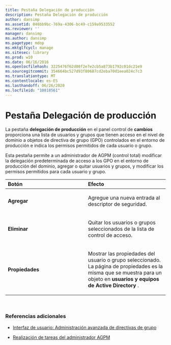 ```yaml
---
title: Pestaña Delegación de producción
description: Pestaña Delegación de producción
author: dansimp
ms.assetid: 046bb9bc-769a-4306-bc49-c159a9533552
ms.reviewer: ''
manager: dansimp
ms.author: dansimp
ms.pagetype: mdop
ms.mktglfcycl: manage
ms.sitesec: library
ms.prod: w10
ms.date: 06/16/2016
ms.openlocfilehash: 3225476f62d08f2e7e2cb5a873b1792c01dc21e9
ms.sourcegitcommit: 354664bc527d93f80687cd2eba70d1eea024c7c3
ms.translationtype: MT
ms.contentlocale: es-ES
ms.lasthandoff: 06/26/2020
ms.locfileid: "10818561"
---
```

# Pestaña Delegación de producción


La pestaña **delegación de producción** en el panel control de **cambios** proporciona una lista de usuarios y grupos que tienen acceso en el nivel de dominio a objetos de directiva de grupo (GPO) controlados en el entorno de producción e indica los permisos permitidos de cada usuario o grupo.

Esta pestaña permite a un administrador de AGPM (control total) modificar la delegación predeterminada de acceso a los GPO en el entorno de producción del dominio, agregar o quitar usuarios y grupos, y modificar los permisos permitidos para cada usuario y grupo.

<table>
<colgroup>
<col width="50%" />
<col width="50%" />
</colgroup>
<thead>
<tr class="header">
<th align="left">Botón</th>
<th align="left">Efecto</th>
</tr>
</thead>
<tbody>
<tr class="odd">
<td align="left"><p><strong>Agregar</strong></p></td>
<td align="left"><p>Agregue una nueva entrada al descriptor de seguridad.</p></td>
</tr>
<tr class="even">
<td align="left"><p><strong>Eliminar</strong></p></td>
<td align="left"><p>Quitar los usuarios o grupos seleccionados de la lista de control de acceso.</p></td>
</tr>
<tr class="odd">
<td align="left"><p><strong>Propiedades</strong></p></td>
<td align="left"><p>Mostrar las propiedades del usuario o grupo seleccionado. La página de propiedades es la misma que se muestra para un objeto en <strong> usuarios y equipos de Active Directory </strong> .</p></td>
</tr>
</tbody>
</table>

 

### Referencias adicionales

-   [Interfaz de usuario: Administración avanzada de directivas de grupo](user-interface-advanced-group-policy-management-agpm40.md)

-   [Realización de tareas del administrador AGPM](performing-agpm-administrator-tasks-agpm40.md)

 

 






